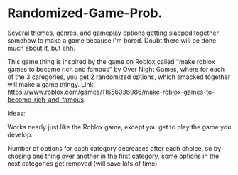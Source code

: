 # Randomized-Game-Prob.
Several themes, genres, and gameplay options getting slapped together somehow to make a game because I'm bored. Doubt there will be done much about it, but ehh.

This game thing is inspired by the game on Roblox called "make roblox games to become rich and famous" by Over Night Games, where for each of the 3 caregories, you get 2 randomized options, which smacked together will make a game thingy. Link: https://www.roblox.com/games/11656036986/make-roblox-games-to-become-rich-and-famous.


Ideas:

Works nearly just like the Roblox game, except you get to play the game you develop.

Number of options for each category decreases after each choice, so by chosing one thing over another in the first category, some options in the next categories get removed (will save lots of time)
